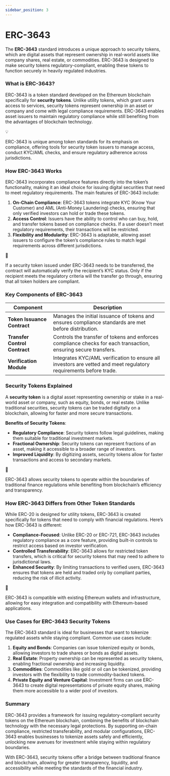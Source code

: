 ```yaml
---
sidebar_position: 3
---
```


# ERC-3643
The **ERC-3643** standard introduces a unique approach to security tokens, which are digital assets that represent ownership in real-world assets like company shares, real estate, or commodities. ERC-3643 is designed to make security tokens regulatory-compliant, enabling these tokens to function securely in heavily regulated industries.

### What is ERC-3643?

ERC-3643 is a token standard developed on the Ethereum blockchain specifically for **security tokens**. Unlike utility tokens, which grant users access to services, security tokens represent ownership in an asset or company and come with legal compliance requirements. ERC-3643 enables asset issuers to maintain regulatory compliance while still benefiting from the advantages of blockchain technology.

<aside>
💡

ERC-3643 is unique among token standards for its emphasis on compliance, offering tools for security token issuers to manage access, conduct KYC/AML checks, and ensure regulatory adherence across jurisdictions.

</aside>

### How ERC-3643 Works

ERC-3643 incorporates compliance features directly into the token’s functionality, making it an ideal choice for issuing digital securities that need to meet regulatory requirements. The main features of ERC-3643 include:

1. **On-Chain Compliance**: ERC-3643 tokens integrate KYC (Know Your Customer) and AML (Anti-Money Laundering) checks, ensuring that only verified investors can hold or trade these tokens.
2. **Access Control**: Issuers have the ability to control who can buy, hold, and transfer tokens based on compliance checks. If a user doesn’t meet regulatory requirements, their transactions will be restricted.
3. **Flexibility and Modularity**: ERC-3643 is adaptable, allowing asset issuers to configure the token’s compliance rules to match legal requirements across different jurisdictions.

<aside>
📘

If a security token issued under ERC-3643 needs to be transferred, the contract will automatically verify the recipient’s KYC status. Only if the recipient meets the regulatory criteria will the transfer go through, ensuring that all token holders are compliant.

</aside>

### Key Components of ERC-3643

| Component | Description |
| --- | --- |
| **Token Issuance Contract** | Manages the initial issuance of tokens and ensures compliance standards are met before distribution. |
| **Transfer Control Contract** | Controls the transfer of tokens and enforces compliance checks for each transaction, ensuring secure transfers. |
| **Verification Module** | Integrates KYC/AML verification to ensure all investors are vetted and meet regulatory requirements before trade. |

### Security Tokens Explained

A **security token** is a digital asset representing ownership or stake in a real-world asset or company, such as equity, bonds, or real estate. Unlike traditional securities, security tokens can be traded digitally on a blockchain, allowing for faster and more secure transactions.

**Benefits of Security Tokens**:

- **Regulatory Compliance**: Security tokens follow legal guidelines, making them suitable for traditional investment markets.
- **Fractional Ownership**: Security tokens can represent fractions of an asset, making it accessible to a broader range of investors.
- **Improved Liquidity**: By digitizing assets, security tokens allow for faster transactions and access to secondary markets.

<aside>
🔑

ERC-3643 allows security tokens to operate within the boundaries of traditional finance regulations while benefiting from blockchain’s efficiency and transparency.

</aside>

### How ERC-3643 Differs from Other Token Standards

While ERC-20 is designed for utility tokens, ERC-3643 is created specifically for tokens that need to comply with financial regulations. Here’s how ERC-3643 is different:

- **Compliance-Focused**: Unlike ERC-20 or ERC-721, ERC-3643 includes regulatory compliance as a core feature, providing built-in controls to restrict access based on investor verification.
- **Controlled Transferability**: ERC-3643 allows for restricted token transfers, which is critical for security tokens that may need to adhere to jurisdictional laws.
- **Enhanced Security**: By limiting transactions to verified users, ERC-3643 ensures that tokens are held and traded only by compliant parties, reducing the risk of illicit activity.

<aside>
📘

ERC-3643 is compatible with existing Ethereum wallets and infrastructure, allowing for easy integration and compatibility with Ethereum-based applications.

</aside>

### Use Cases for ERC-3643 Security Tokens

The ERC-3643 standard is ideal for businesses that want to tokenize regulated assets while staying compliant. Common use cases include:

1. **Equity and Bonds**: Companies can issue tokenized equity or bonds, allowing investors to trade shares or bonds as digital assets.
2. **Real Estate**: Property ownership can be represented as security tokens, enabling fractional ownership and increasing liquidity.
3. **Commodities**: Commodities like gold or oil can be tokenized, providing investors with the flexibility to trade commodity-backed tokens.
4. **Private Equity and Venture Capital**: Investment firms can use ERC-3643 to create digital representations of private equity shares, making them more accessible to a wider pool of investors.

### Summary

ERC-3643 provides a framework for issuing regulatory-compliant security tokens on the Ethereum blockchain, combining the benefits of blockchain technology with the necessary legal protections. By supporting on-chain compliance, restricted transferability, and modular configurations, ERC-3643 enables businesses to tokenize assets safely and efficiently, unlocking new avenues for investment while staying within regulatory boundaries.

With ERC-3643, security tokens offer a bridge between traditional finance and blockchain, allowing for greater transparency, liquidity, and accessibility while meeting the standards of the financial industry.
